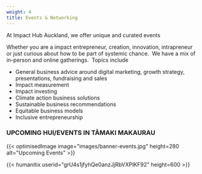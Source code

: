```yaml
---
weight: 4
title: Events & Networking
---
```

At Impact Hub Auckland, we offer unique and curated events 

Whether you are a impact entrepreneur, creation, innovation, intrapreneur or just curious about how to be part of systemic chance.  We have a mix of in-person and online gatherings.  Topics include

* General business advice around digital marketing, growth strategy, presentations, fundraising and sales
* Impact measurement
* Impact investing
* Climate action business solutions
* Sustainable business recommendations
* Equitable business models
* Inclusive entrepreneurship

### UPCOMING HUI/EVENTS IN TĀMAKI MAKAURAU
{{< optimisedImage image="images/banner-events.jpg" height=280 alt="Upcoming Events" >}}

{{< humanitix userid="grU4s1jfyhQe0anzJjRbVXPlKF92" height=600 >}}